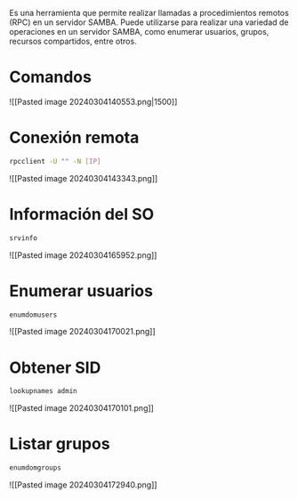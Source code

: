 Es una herramienta que permite realizar llamadas a procedimientos remotos (RPC) en un servidor SAMBA. Puede utilizarse para realizar una variedad de operaciones en un servidor SAMBA, como enumerar usuarios, grupos, recursos compartidos, entre otros.


# Comandos
![[Pasted image 20240304140553.png|1500]]

# Conexión remota
```Bash
rpcclient -U "" -N [IP]
```
![[Pasted image 20240304143343.png]]

# Información del SO
```Bash
srvinfo
```
![[Pasted image 20240304165952.png]]

# Enumerar usuarios
```Bash
enumdomusers
```
![[Pasted image 20240304170021.png]]

# Obtener SID
```Bash
lookupnames admin
```
![[Pasted image 20240304170101.png]]

# Listar grupos
```Bash
enumdomgroups
```
![[Pasted image 20240304172940.png]]
